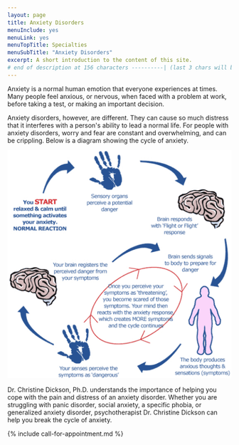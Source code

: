 ```yaml
---
layout: page
title: Anxiety Disorders
menuInclude: yes
menuLink: yes
menuTopTitle: Specialties
menuSubTitle: "Anxiety Disorders"
excerpt: A short introduction to the content of this site.
# end of description at 156 characters ----------| (last 3 chars will be replaced by '...' on overflow)
---
```


Anxiety is a normal human emotion that everyone experiences at times. Many people feel anxious, or nervous, when faced with a problem at work, before taking a test, or making an important decision.

Anxiety disorders, however, are different. They can cause so much distress that it interferes with a person's ability to lead a normal life. For people with anxiety disorders, worry and fear are constant and overwhelming, and can be crippling. Below is a diagram showing the cycle of anxiety.

![anxiety_disorders.gif](/images/anxiety_disorders.gif)

Dr. Christine Dickson, Ph.D. understands the importance of helping you cope with the pain and distress of an anxiety disorder. Whether you are struggling with panic disorder, social anxiety, a specific phobia, or generalized anxiety disorder, psychotherapist Dr. Christine Dickson can help you break the cycle of anxiety.

{% include call-for-appointment.md %}
